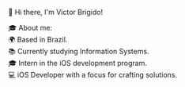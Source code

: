 👋 Hi there, I'm Victor Brigido!



🎓 About me:  
🌍 Based in Brazil.  
📚 Currently studying Information Systems.  
🎓 Intern in the iOS development program.  
💻 iOS Developer with a focus for crafting solutions.

